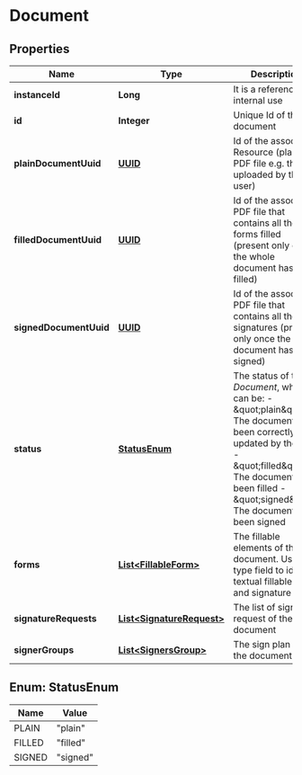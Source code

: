 

# Document

## Properties

Name | Type | Description | Notes
------------ | ------------- | ------------- | -------------
**instanceId** | **Long** | It is a reference for internal use |  [optional] [readonly]
**id** | **Integer** | Unique Id of the document |  [optional]
**plainDocumentUuid** | [**UUID**](UUID.md) | Id of the associated Resource (plain PDF file e.g. the one uploaded by the user) |  [optional]
**filledDocumentUuid** | [**UUID**](UUID.md) | Id of the associated PDF file that contains all the forms filled (present only once the whole document has been filled) |  [optional] [readonly]
**signedDocumentUuid** | [**UUID**](UUID.md) | Id of the associated PDF file that contains all the signatures  (present only once the whole document has been signed) |  [optional] [readonly]
**status** | [**StatusEnum**](#StatusEnum) | The status of the _Document_, which can be: - \&quot;plain\&quot;: The document has been correctly updated by the user - \&quot;filled\&quot;: The document has been filled - \&quot;signed\&quot;: The document has been signed  |  [optional] [readonly]
**forms** | [**List&lt;FillableForm&gt;**](FillableForm.md) | The fillable elements of the document. Use the type field to identify textual fillable fields and signature fields |  [optional]
**signatureRequests** | [**List&lt;SignatureRequest&gt;**](SignatureRequest.md) | The list of signature request of the document |  [optional]
**signerGroups** | [**List&lt;SignersGroup&gt;**](SignersGroup.md) | The sign plan for the document |  [optional]



## Enum: StatusEnum

Name | Value
---- | -----
PLAIN | &quot;plain&quot;
FILLED | &quot;filled&quot;
SIGNED | &quot;signed&quot;



